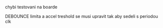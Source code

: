 
chybi testovani na boarde

DEBOUNCE limita a accel treshold se musi upravit tak aby sedeli s periodou clk